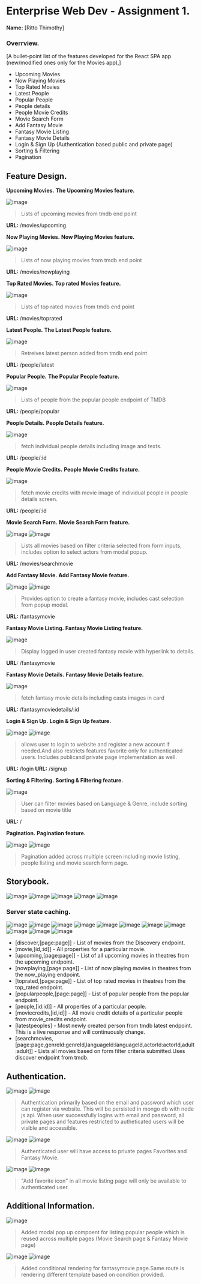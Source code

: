 # Enterprise Web Dev - Assignment 1.

__Name:__ [Ritto Thimothy]

### Overrview.

[A bullet-point list of the features developed for the React SPA app (new/modified ones only for the Movies app),]

+ Upcoming Movies
+ Now Playing Movies
+ Top Rated Movies
+ Latest People
+ Popular People
+ People details
+ People Movie Credits
+ Movie Search Form
+ Add Fantasy Movie
+ Fantasy Movie Listing
+ Fantasy Movie Details
+ Login & Sign Up (Authentication based public and private page)
+ Sorting & Filtering
+ Pagination

## Feature Design.

__Upcoming Movies.__
__The Upcoming Movies feature.__

![image](https://github.com/rittos/moviesApp/blob/develop/images/upcoming_movies.png)

> Lists of upcoming movies from tmdb end point

__URL:__ /movies/upcoming

__Now Playing Movies.__
__Now Playing Movies feature.__

![image](https://github.com/rittos/moviesApp/blob/develop/images/nowplaying_movies.png)

> Lists of now playing movies from tmdb end point

__URL:__ /movies/nowplaying

__Top Rated Movies.__
__Top rated Movies feature.__

![image](https://github.com/rittos/moviesApp/blob/develop/images/toprated_movies.png)

> Lists of top rated movies from tmdb end point

__URL:__ /movies/toprated

__Latest People.__
__The Latest People feature.__

![image](https://github.com/rittos/moviesApp/blob/develop/images/latest_people.png)

> Retreives latest person added from tmdb end point

__URL:__ /people/latest

__Popular People.__
__The Popular People feature.__

![image](https://github.com/rittos/moviesApp/blob/develop/images/popular_people.png)

> Lists of people from the popular people endpoint of TMDB

__URL:__ /people/popular

__People Details.__
__People Details feature.__

![image](https://github.com/rittos/moviesApp/blob/develop/images/people_details.png)

> fetch individual people details including image and texts.

__URL:__ /people/:id

__People Movie Credits.__
__People Movie Credits feature.__

![image](https://github.com/rittos/moviesApp/blob/develop/images/people_movie_credits.png)

> fetch movie credits with movie image of individual people in people details screen.

__URL:__ /people/:id

__Movie Search Form.__
__Movie Search Form feature.__

![image](https://github.com/rittos/moviesApp/blob/develop/images/movie_search_form.png)
![image](https://github.com/rittos/moviesApp/blob/develop/images/movie_search_modal.png)

> Lists all movies based on filter criteria selected from form inputs, includes option to select actors from modal popup.

__URL:__ /movies/searchmovie


__Add Fantasy Movie.__
__Add Fantasy Movie feature.__

![image](https://github.com/rittos/moviesApp/blob/develop/images/add_fantasy_movie_image1.png)
![image](https://github.com/rittos/moviesApp/blob/develop/images/add_fantasy_movie_image2.png)

> Provides option to create a fantasy movie, includes cast selection from popup modal.

__URL:__ /fantasymovie

__Fantasy Movie Listing.__
__Fantasy Movie Listing feature.__

![image](https://github.com/rittos/moviesApp/blob/develop/images/fantasy_movie.png)

> Display logged in user created fantasy movie with hyperlink to details.

__URL:__ /fantasymovie

__Fantasy Movie Details.__
__Fantasy Movie Details feature.__

![image](https://github.com/rittos/moviesApp/blob/develop/images/fantasy_movie_details.png)

> fetch fantasy movie details including casts images in card 

__URL:__ /fantasymoviedetails/:id

__Login & Sign Up.__
__Login & Sign Up feature.__

![image](https://github.com/rittos/moviesApp/blob/develop/images/login.png)
![image](https://github.com/rittos/moviesApp/blob/develop/images/signup.png)

> allows user to login to website and register a new account if needed.And also restricts features favorite only for authenticated users. Includes publicand private page implementation as well.

__URL:__ /login
__URL:__ /signup

__Sorting & Filtering.__
__Sorting & Filtering feature.__

![image](https://github.com/rittos/moviesApp/blob/develop/images/filter_and_sort.png)

> User can filter movies based on Language & Genre, include sorting based on movie title

__URL:__ /

__Pagination.__
__Pagination feature.__

![image](https://github.com/rittos/moviesApp/blob/develop/images/movies_pagination.png)
![image](https://github.com/rittos/moviesApp/blob/develop/images/peoples_pagination.png)

> Pagination added across multiple screen including movie listing, people listing and movie search form page.

## Storybook.
![image](https://github.com/rittos/moviesApp/blob/develop/images/story_overview.png)
![image](https://github.com/rittos/moviesApp/blob/develop/images/story_peoplecard.png)
![image](https://github.com/rittos/moviesApp/blob/develop/images/story_peoplecard_exception.png)
![image](https://github.com/rittos/moviesApp/blob/develop/images/story_peopledetails.png)
![image](https://github.com/rittos/moviesApp/blob/develop/images/story_peopleheader.png)

### Server state caching.

![image](https://github.com/rittos/moviesApp/blob/develop/images/cache_home_discover.png)
![image](https://github.com/rittos/moviesApp/blob/develop/images/cache_moviedetails.png)
![image](https://github.com/rittos/moviesApp/blob/develop/images/cache_upcoming.png)
![image](https://github.com/rittos/moviesApp/blob/develop/images/cache_nowplaying.png)
![image](https://github.com/rittos/moviesApp/blob/develop/images/cache_toprated.png)
![image](https://github.com/rittos/moviesApp/blob/develop/images/cache_popularpeople.png)
![image](https://github.com/rittos/moviesApp/blob/develop/images/cache_people.png)
![image](https://github.com/rittos/moviesApp/blob/develop/images/cache_moviecredits.png)
![image](https://github.com/rittos/moviesApp/blob/develop/images/cache_latestpeople.png)
![image](https://github.com/rittos/moviesApp/blob/develop/images/cache_moviecredits.png)
![image](https://github.com/rittos/moviesApp/blob/develop/images/cache_searchform.png)

+ [discover,[page:page]] - List of movies from the Discovery endpoint.
+ [movie,[id,:id]] - All properties for a particular movie.
+ [upcoming,[page:page]] - List of all upcoming movies in theatres from the upcoming endpoint.
+ [nowplaying,[page:page]] - List of now playing movies in theatres from the now_playing endpoint.
+ [toprated,[page:page]] - List of top rated movies in theatres from the top_rated endpoint.
+ [popularpeople,[page:page]] - List of popular people from the popular endpoint.
+ [people,[id:id]] - All properties of a particular people.
+ [moviecredits,[id,id]] - All movie credit details of a particular people from movie_credits endpoint.
+ [latestpeoples] - Most newly created person from tmdb latest endpoint. This is a live response and will continuously change.
+ [searchmovies,[page:page,genreId:genreId,languageId:languageId,actorId:actorId,adult:adult]] - Lists all movies based on form filter criteria submitted.Uses discover endpoint from tmdb.

## Authentication.

![image](https://github.com/rittos/moviesApp/blob/develop/images/auth_signup.png)
![image](https://github.com/rittos/moviesApp/blob/develop/images/auth_mongodb.png)

> Authentication primarily based on the email and password which user can register via website. This will be persisted in mongo db with node js api. When user successfully logins with email and password, all private pages and features restricted to autheticated users will be visible and accessible.

![image](https://github.com/rittos/moviesApp/blob/develop/images/auth_favoritespage.png)
![image](https://github.com/rittos/moviesApp/blob/develop/images/auth_authenticated_favorites.png)

> Authenticated user will have access to private pages Favorites and Fantasy Movie.

![image](https://github.com/rittos/moviesApp/blob/develop/images/auth_home.png)
![image](https://github.com/rittos/moviesApp/blob/develop/images/auth_authenticated_home.png)

> "Add favorite icon" in all movie listing page will only be available to authenticated user.

## Additional Information.

![image](https://github.com/rittos/moviesApp/blob/develop/images/modal_popup_component.png)
> Added modal pop up compoent for listing popular people which is reused across multiple pages (Movie Search page & Fantasy Movie page)

![image](https://github.com/rittos/moviesApp/blob/develop/images/conditional_rendering_image1.png)
![image](https://github.com/rittos/moviesApp/blob/develop/images/conditional_rendering_image2.png)

> Added conditional rendering for fantasymovie page.Same route is rendering different template based on condition provided.